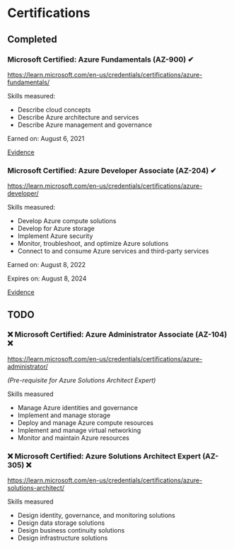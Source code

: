 # Certifications

## Completed

### Microsoft Certified: Azure Fundamentals (AZ-900) ✔

<https://learn.microsoft.com/en-us/credentials/certifications/azure-fundamentals/>

Skills measured:
- Describe cloud concepts
- Describe Azure architecture and services
- Describe Azure management and governance

Earned on: August 6, 2021

[Evidence](https://learn.microsoft.com/api/credentials/share/en-us/EvanBalzuweit-6626/9B1D7A1089D98336?sharingId=93832E9B31176DA6)

### Microsoft Certified: Azure Developer Associate (AZ-204) ✔

<https://learn.microsoft.com/en-us/credentials/certifications/azure-developer/>

Skills measured:
- Develop Azure compute solutions
- Develop for Azure storage
- Implement Azure security
- Monitor, troubleshoot, and optimize Azure solutions
- Connect to and consume Azure services and third-party services

Earned on: August 8, 2022

Expires on: August 8, 2024

[Evidence](https://learn.microsoft.com/api/credentials/share/en-us/EvanBalzuweit-6626/A5FD3C92AEFE098C?sharingId=93832E9B31176DA6)

## TODO

### ❌ Microsoft Certified: Azure Administrator Associate (AZ-104) ❌

<https://learn.microsoft.com/en-us/credentials/certifications/azure-administrator/>

_(Pre-requisite for Azure Solutions Architect Expert)_

Skills measured
- Manage Azure identities and governance
- Implement and manage storage
- Deploy and manage Azure compute resources
- Implement and manage virtual networking
- Monitor and maintain Azure resources

### ❌ Microsoft Certified: Azure Solutions Architect Expert (AZ-305) ❌

<https://learn.microsoft.com/en-us/credentials/certifications/azure-solutions-architect/>

Skills measured
- Design identity, governance, and monitoring solutions
- Design data storage solutions
- Design business continuity solutions
- Design infrastructure solutions

